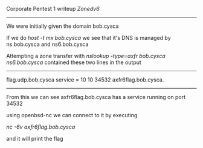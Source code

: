 Corporate Pentest 1 writeup *Zonedv6*

___
We were initially given the domain bob.cysca

If we do *host -t mx bob.cysca* we see that it's DNS is managed by ns.bob.cysca and ns6.bob.cysca

Attempting a zone transfer with *nslookup -type=axfr bob.cysca ns6.bob.cysca* contained these two lines in the output
___

flag.udp.bob.cysca    service = 10 10 34532 axfr6flag.bob.cysca.

___
From this we can see axfr6flag.bob.cysca has a service running on port 34532

using openbsd-nc we can connect to it by executing

*nc -6v axfr6flag.bob.cysca* 

and it will print the flag
